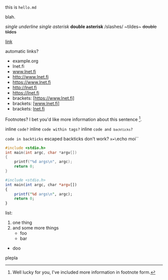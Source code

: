 this is `hello.md`

blah.

_single underline_
*single asterisk*
**double asterisk**
/slashes/
~tildes~
~~double tildes~~

[link](https://stackoverflow.com/)


automatic links?
- example.org
- lnet.fi
- www.lnet.fi
- http://www.lnet.fi
- https://www.lnet.fi
- http://lnet.fi
- https://lnet.fi
- brackets: [https://www.lnet.fi]
- brackets: [www.lnet.fi]
- brackets: [lnet.fi](lnet.fi)


Footnotes? I bet you'd like more information about this sentence [^1].

[^1]: Well lucky for you, I've included more information in footnote form.


inline `code?` 
inline <code>code within tags?</code>
inline <code>code and `backticks`?</code>


`code in backticks` escaped backticks don't work? `x=\`echo moi\``


```c
#include <stdio.h>
int main(int argc, char *argv[])
{
	printf("%d args\n", argc);
	return 0;
}
```


```perl
#include <stdio.h>
int main(int argc, char *argv[])
{
	printf("%d args\n", argc);
	return 0;
}
```



list:

1. one thing
2. and some more things
   - foo
   - bar
- doo


plepla 
